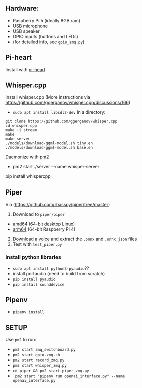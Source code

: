 ## Hardware:

- Raspberry Pi 5 (ideally 8GB ram)
- USB microphone
- USB speaker
- GPIO inputs (buttons and LEDs)
 - (for detailed info, see `gpio_zmq.py`) 
  

## Pi-heart

Install with [pi-heart](https://github.com/dantaeyoung/pi-heart/)


## Whisper.cpp

Install whisper.cpp
(More instructions via https://github.com/ggerganov/whisper.cpp/discussions/166)
 - `sudo apt install libsdl2-dev`
In a directory:
  ```
git clone https://github.com/ggerganov/whisper.cpp
cd whisper.cpp
make -j stream
make
make server
./models/download-ggml-model.sh tiny.en
./models/download-ggml-model.sh base.en
```
Daemonize with pm2
- pm2 start ./server --name whisper-server

pip install whispercpp


## Piper


Via (https://github.com/rhasspy/piper/tree/master)

1. Download to `piper/piper`
* [amd64](https://github.com/rhasspy/piper/releases/download/v1.2.0/piper_amd64.tar.gz) (64-bit desktop Linux)
* [arm64](https://github.com/rhasspy/piper/releases/download/v1.2.0/piper_arm64.tar.gz) (64-bit Raspberry Pi 4)

2. [Download a voice]([#voices](https://huggingface.co/rhasspy/piper-voices/tree/v1.0.0)) and extract the `.onnx` and `.onnx.json` files
3. Test with `test_piper.py`
   
  
### Install python libraries

 - `sudo apt install python3-pyaudio`??
 - install portaudio (need to build from scratch)
 - `pip install pyaudio`
 - `pip install sounddevice`

## Pipenv

- `pipenv install`

## SETUP

Use `pm2` to run:

- `pm2 start zmq_switchboard.py`
- `pm2 start gpio.zmq.sh`
- `pm2 start record_zmq.py`
- `pm2 start whisper_zmq.py`
- `cd piper && pm2 start piper_zmq.py`
- ` pm2 start "pipenv run openai_interface.py" --name openai_interface.py`
 
